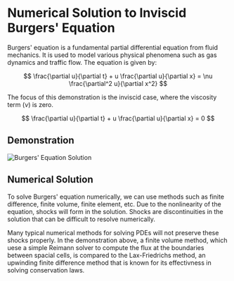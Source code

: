 <script type="text/x-mathjax-config">
  MathJax.Hub.Config({
    tex2jax: {
      inlineMath: [ ['$','$'], ["\\(","\\)"] ],
      processEscapes: true
    }
  });
</script>
    
<script type="text/javascript"
        src="https://cdn.mathjax.org/mathjax/latest/MathJax.js?config=TeX-AMS-MML_HTMLorMML">
</script>

# Numerical Solution to Inviscid Burgers' Equation

Burgers' equation is a fundamental partial differential equation from fluid mechanics. It is used to model various physical phenomena such as gas dynamics and traffic flow. The equation is given by:

$$
\frac{\partial u}{\partial t} + u \frac{\partial u}{\partial x} = \nu \frac{\partial^2 u}{\partial x^2}
$$

The focus of this demonstration is the inviscid case, where the viscosity term $( \nu )$ is zero.

$$
\frac{\partial u}{\partial t} + u \frac{\partial u}{\partial x} = 0
$$

## Demonstration
![Burgers' Equation Solution](burg.gif)


## Numerical Solution

To solve Burgers' equation numerically, we can use methods such as finite difference, finite volume, finite element, etc.
Due to the nonlinearity of the equation, shocks will form in the solution. Shocks are discontinuities in the solution that can be difficult to resolve numerically. 

Many typical numerical methods for solving PDEs will not preserve these shocks properly. In the demonstration above, a finite volume method, which uese a simple Reimann solver to compute the flux at the boundaries between spacial cells, is compared to the Lax-Friedrichs method, an upwinding finite difference method that is known for its effectivness in solving conservation laws.

